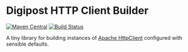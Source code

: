 # Digipost HTTP Client Builder

[![Maven Central](https://maven-badges.herokuapp.com/maven-central/no.digipost/http-client-builder3/badge.svg)](https://maven-badges.herokuapp.com/maven-central/no.digipost/http-client-builder3)
[![Build Status](https://travis-ci.org/digipost/http-client-builder.svg?branch=master)](https://travis-ci.org/digipost/http-client-builder)

A tiny library for building instances of [Apache HttpClient](https://hc.apache.org/httpcomponents-client-ga/) configured with sensible defaults.
